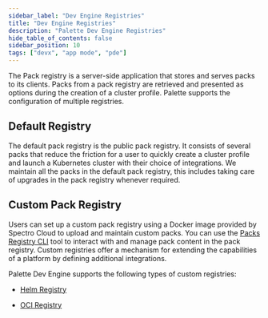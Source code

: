 ```yaml
---
sidebar_label: "Dev Engine Registries"
title: "Dev Engine Registries"
description: "Palette Dev Engine Registries"
hide_table_of_contents: false
sidebar_position: 10
tags: ["devx", "app mode", "pde"]
---
```


The Pack registry is a server-side application that stores and serves packs to its clients. Packs from a pack registry
are retrieved and presented as options during the creation of a cluster profile. Palette supports the configuration of
multiple registries.

## Default Registry

The default pack registry is the public pack registry. It consists of several packs that reduce the friction for a user
to quickly create a cluster profile and launch a Kubernetes cluster with their choice of integrations. We maintain all
the packs in the default pack registry, this includes taking care of upgrades in the pack registry whenever required.

## Custom Pack Registry

Users can set up a custom pack registry using a Docker image provided by Spectro Cloud to upload and maintain custom
packs. You can use the [Packs Registry CLI](../../registries-and-packs/spectro-cli-reference.md) tool to interact with
and manage pack content in the pack registry. Custom registries offer a mechanism for extending the capabilities of a
platform by defining additional integrations.

Palette Dev Engine supports the following types of custom registries:

- [Helm Registry](../../registries-and-packs/registries/helm-charts.md)

- [OCI Registry](../../registries-and-packs/registries/oci-registry/oci-registry.md)
